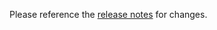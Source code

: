 Please reference the [release notes](https://registry.hub.docker.com/r/doitandbedone/ispyagentdvr) for changes.
